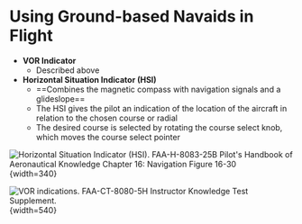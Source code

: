# Using Ground-based Navaids in Flight

* **VOR Indicator**
  * Described above
* **Horizontal Situation Indicator (HSI)**
  * ==Combines the magnetic compass with navigation signals and a glideslope==
  * The HSI gives the pilot an indication of the location of the aircraft in relation to the chosen course or radial
  * The desired course is selected by rotating the course select knob, which moves the course select pointer

![Horizontal Situation Indicator (HSI). [FAA-H-8083-25B Pilot's Handbook of Aeronautical Knowledge](https://www.faa.gov/regulations_policies/handbooks_manuals/aviation/phak) [Chapter 16: Navigation](https://www.faa.gov/sites/faa.gov/files/regulations_policies/handbooks_manuals/aviation/phak/18_phak_ch16.pdf) Figure 16-30](/img/phak/phak-figure-16-30-hsi.jpg){width=340}

![VOR indications. [FAA-CT-8080-5H Instructor Knowledge Test Supplement.](https://www.faa.gov/training_testing/testing/supplements/media/flight_ground_instructor_akts.pdf)](/img/cfi-test-supplement-figure-42-vor-indicators.jpg){width=540}
